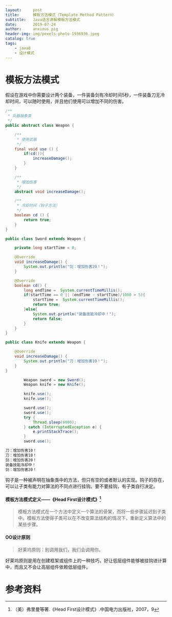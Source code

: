 ```yaml
---
layout:     post
title:      模板方法模式（Template Method Pattern）
subtitle:   Java语言讲解模板方法模式
date:       2019-07-24
author:     anxious pig
header-img: img/pexels-photo-1936936.jpeg
catalog: true
tags:
    - java8
    - 设计模式
---
```


# 模板方法模式

假设在游戏中你需要设计两个装备，一件装备剑有冷却时间5秒，一件装备刀无冷却时间，可以随时使用，并且他们使用可以增加不同的伤害。

```java
/**
 * 兵器抽象类
 */
public abstract class Weapon {

    /**
     * 使用武器
     */
    final void use () {
        if(cd()){
            increaseDamage();
        }
    }

    /**
     * 增加伤害
     */
    abstract void increaseDamage();

    /**
     * 冷却时间（钩子方法）
     */
    boolean cd () {
        return true;
    }
}
```



```java
public class Sword extends Weapon {

    private long startTime = 0;

    @Override
    void increaseDamage() {
        System.out.println("剑：增加伤害20！");
    }

    @Override
    boolean cd() {
        long endTime =  System.currentTimeMillis();
        if(startTime == 0 || (endTime - startTime)/1000 > 5){
            startTime =  System.currentTimeMillis();
            return true;
        }else{
            System.out.println("装备技能冷却中！");
            return false;
        }
    }
}
```



```java
public class Knife extends Weapon {

    @Override
    void increaseDamage() {
        System.out.println("刀：增加伤害10！");
    }
}
```



```java
        Weapon sword = new Sword();
        Weapon knife = new Knife();

        knife.use();
        knife.use();

        sword.use();
        sword.use();
        try {
            Thread.sleep(6000);
        } catch (InterruptedException e) {
            e.printStackTrace();
        }
        sword.use();
```



```html
刀：增加伤害10！
刀：增加伤害10！
剑：增加伤害20！
装备技能冷却中！
剑：增加伤害20！
```



钩子是一种被声明在抽象类中的方法，但只有空的或者默认的实现。钩子的存在，可以让子类有能力对算法的不同点进行挂钩。要不要挂钩，有子类自行决定。

#### 模板方法模式定义——《Head First设计模式》[^1]

> 模板方法模式在一个方法中定义一个算法的骨架，而将一些步骤延迟到子类中。模板方法使得子类可以在不改变算法结构的情况下，重新定义算法中的某些步骤。

#### OO设计原则

> 好莱坞原则：别调用我们，我们会调用你。

好莱坞原则是用在创建框架或组件上的一种技巧，好让低层组件能够被挂钩进计算中，而且又不会让高层组件依赖低层组件。

# 参考资料

[^1]: （美）弗里曼等著.《Head First设计模式》.中国电力出版社，2007，9



